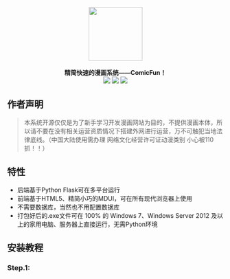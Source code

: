 <div  align="center">  
   <img src="https://voidtech.cn/i/2022/11/28/p8vlqt.png" width = "125" height = "125" align=center /><br><br>
   <strong>精简快速的漫画系统——ComicFun！</strong><br>
   <img src="https://img.shields.io/badge/license-GPL v%203.0-green.svg" ></img>
   <img src="https://img.shields.io/badge/Python-3.4+-blue.svg" ></img>
   <img src="https://img.shields.io/badge/Flask-2.1+-yellow.svg" ></img>
</div>

## 作者声明
> 本系统开源仅仅是为了新手学习开发漫画网站为目的，不提供漫画本体，所以请不要在没有相关运营资质情况下搭建外网进行运营，万不可触犯当地法律底线。（中国大陆使用需办理 网络文化经营许可证动漫类别 小心被110抓！！）

## 特性

- 后端基于Python Flask可在多平台运行
- 前端基于HTML5、精简小巧的MDUI，可在所有现代浏览器上使用
- 不需要数据库，当然也不用配置数据库
- 打包好后的.exe文件可在 100% 的 Windows 7、Windows Server 2012 及以上的家用电脑、服务器上直接运行，无需Python环境

## 安装教程
### Step.1:
